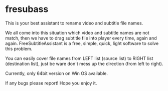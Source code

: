 # fresubass
This is your best assistant to rename video and subtitle file names. 

We all come into this situation which video and subtitle names are not match, then we have to drag subtitle file into player every time, again and again. FreeSubtitleAssistant is a free, simple, quick, light software to solve this problem.

You can easily cover file names from LEFT list (source list) to RIGHT list (destination list), just be ware don't mess up the direction (from left to right).

Currently, only 64bit version on Win OS available.

If any bugs please report!
Hope you enjoy it.
